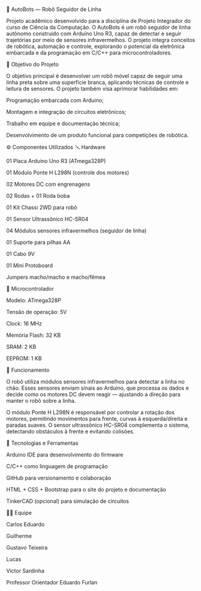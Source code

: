 🤖 AutoBots — Robô Seguidor de Linha

Projeto acadêmico desenvolvido para a disciplina de Projeto Integrador do curso de Ciência da Computação.
O AutoBots é um robô seguidor de linha autônomo construído com Arduino Uno R3, capaz de detectar e seguir trajetórias por meio de sensores infravermelhos. O projeto integra conceitos de robótica, automação e controle, explorando o potencial da eletrônica embarcada e da programação em C/C++ para microcontroladores.

🧠 Objetivo do Projeto

O objetivo principal é desenvolver um robô móvel capaz de seguir uma linha preta sobre uma superfície branca, aplicando técnicas de controle e leitura de sensores.
O projeto também visa aprimorar habilidades em:

Programação embarcada com Arduino;

Montagem e integração de circuitos eletrônicos;

Trabalho em equipe e documentação técnica;

Desenvolvimento de um produto funcional para competições de robótica.

⚙️ Componentes Utilizados
🪛 Hardware

01 Placa Arduino Uno R3 (ATmega328P)

01 Módulo Ponte H L298N (controle dos motores)

02 Motores DC com engrenagens

02 Rodas + 01 Roda boba

01 Kit Chassi 2WD para robô

01 Sensor Ultrassônico HC-SR04

04 Módulos sensores infravermelhos (seguidor de linha)

01 Suporte para pilhas AA

01 Cabo 9V

01 Mini Protoboard

Jumpers macho/macho e macho/fêmea

🧩 Microcontrolador

Modelo: ATmega328P

Tensão de operação: 5V

Clock: 16 MHz

Memória Flash: 32 KB

SRAM: 2 KB

EEPROM: 1 KB

🧭 Funcionamento

O robô utiliza módulos sensores infravermelhos para detectar a linha no chão.
Esses sensores enviam sinais ao Arduino, que processa os dados e decide como os motores DC devem reagir — ajustando a direção para manter o robô sobre a linha.

O módulo Ponte H L298N é responsável por controlar a rotação dos motores, permitindo movimentos para frente, curvas à esquerda/direita e paradas suaves.
O sensor ultrassônico HC-SR04 complementa o sistema, detectando obstáculos à frente e evitando colisões.

🧰 Tecnologias e Ferramentas

Arduino IDE para desenvolvimento do firmware

C/C++ como linguagem de programação

GitHub para versionamento e colaboração

HTML + CSS + Bootstrap para o site do projeto e documentação

TinkerCAD (opcional) para simulação de circuitos

🧑‍💻 Equipe

Carlos Eduardo

Guilherme	

Gustavo Teixeira 	

Lucas

Victor Sardinha	

Professor Orientador	Eduardo Furlan
